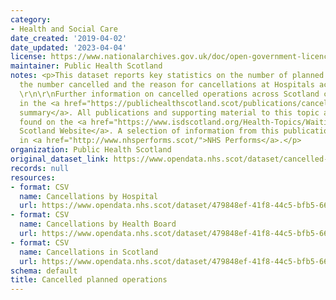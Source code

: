 ```yaml
---
category:
- Health and Social Care
date_created: '2019-04-02'
date_updated: '2023-04-04'
license: https://www.nationalarchives.gov.uk/doc/open-government-licence/version/3/
maintainer: Public Health Scotland
notes: <p>This dataset reports key statistics on the number of planned operations,
  the number cancelled and the reason for cancellations at Hospitals across Scotland.
  \r\n\r\nFurther information on cancelled operations across Scotland can be found
  in the <a href="https://publichealthscotland.scot/publications/cancelled-planned-operations/">publication
  summary</a>. All publications and supporting material to this topic area can be
  found on the <a href="https://www.isdscotland.org/Health-Topics/Waiting-Times/Cancelled-Planned-Procedures/">ISD
  Scotland Website</a>. A selection of information from this publication is included
  in <a href="http://www.nhsperforms.scot/">NHS Performs</a>.</p>
organization: Public Health Scotland
original_dataset_link: https://www.opendata.nhs.scot/dataset/cancelled-planned-operations
records: null
resources:
- format: CSV
  name: Cancellations by Hospital
  url: https://www.opendata.nhs.scot/dataset/479848ef-41f8-44c5-bfb5-666e0df8f574/resource/bcc860a4-49f4-4232-a76b-f559cf6eb885/download/cancellations_by_hospital_february_2023.csv
- format: CSV
  name: Cancellations by Health Board
  url: https://www.opendata.nhs.scot/dataset/479848ef-41f8-44c5-bfb5-666e0df8f574/resource/0f1cf6b1-ebf6-4928-b490-0a721cc98884/download/cancellations_by_board_february_2023.csv
- format: CSV
  name: Cancellations in Scotland
  url: https://www.opendata.nhs.scot/dataset/479848ef-41f8-44c5-bfb5-666e0df8f574/resource/df65826d-0017-455b-b312-828e47df325b/download/cancellations_scotland_february_2023.csv
schema: default
title: Cancelled planned operations
---
```

